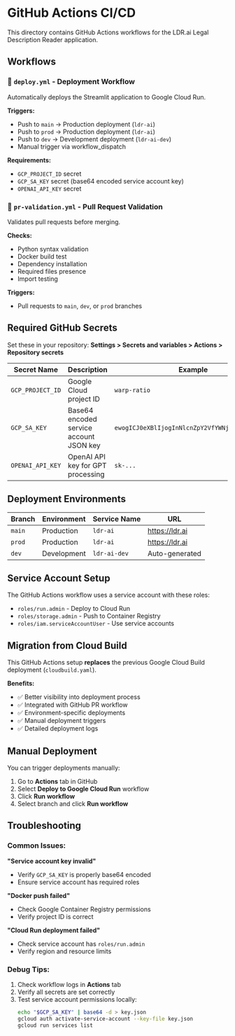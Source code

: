 # GitHub Actions CI/CD

This directory contains GitHub Actions workflows for the LDR.ai Legal Description Reader application.

## Workflows

### 🚀 `deploy.yml` - Deployment Workflow
Automatically deploys the Streamlit application to Google Cloud Run.

**Triggers:**
- Push to `main` → Production deployment (`ldr-ai`)
- Push to `prod` → Production deployment (`ldr-ai`) 
- Push to `dev` → Development deployment (`ldr-ai-dev`)
- Manual trigger via workflow_dispatch

**Requirements:**
- `GCP_PROJECT_ID` secret
- `GCP_SA_KEY` secret (base64 encoded service account key)
- `OPENAI_API_KEY` secret

### 🧪 `pr-validation.yml` - Pull Request Validation
Validates pull requests before merging.

**Checks:**
- Python syntax validation
- Docker build test
- Dependency installation
- Required files presence
- Import testing

**Triggers:**
- Pull requests to `main`, `dev`, or `prod` branches

## Required GitHub Secrets

Set these in your repository: **Settings > Secrets and variables > Actions > Repository secrets**

| Secret Name | Description | Example |
|-------------|-------------|---------|
| `GCP_PROJECT_ID` | Google Cloud project ID | `warp-ratio` |
| `GCP_SA_KEY` | Base64 encoded service account JSON key | `ewogICJ0eXBlIjogInNlcnZpY2VfYWNjb3VudCIsLi4u` |
| `OPENAI_API_KEY` | OpenAI API key for GPT processing | `sk-...` |

## Deployment Environments

| Branch | Environment | Service Name | URL |
|--------|-------------|--------------|-----|
| `main` | Production | `ldr-ai` | https://ldr.ai |
| `prod` | Production | `ldr-ai` | https://ldr.ai |
| `dev` | Development | `ldr-ai-dev` | Auto-generated |

## Service Account Setup

The GitHub Actions workflow uses a service account with these roles:
- `roles/run.admin` - Deploy to Cloud Run
- `roles/storage.admin` - Push to Container Registry
- `roles/iam.serviceAccountUser` - Use service accounts

## Migration from Cloud Build

This GitHub Actions setup **replaces** the previous Google Cloud Build deployment (`cloudbuild.yaml`). 

**Benefits:**
- ✅ Better visibility into deployment process
- ✅ Integrated with GitHub PR workflow  
- ✅ Environment-specific deployments
- ✅ Manual deployment triggers
- ✅ Detailed deployment logs

## Manual Deployment

You can trigger deployments manually:
1. Go to **Actions** tab in GitHub
2. Select **Deploy to Google Cloud Run** workflow
3. Click **Run workflow** 
4. Select branch and click **Run workflow**

## Troubleshooting

### Common Issues:

**"Service account key invalid"**
- Verify `GCP_SA_KEY` is properly base64 encoded
- Ensure service account has required roles

**"Docker push failed"** 
- Check Google Container Registry permissions
- Verify project ID is correct

**"Cloud Run deployment failed"**
- Check service account has `roles/run.admin`
- Verify region and resource limits

### Debug Tips:

1. Check workflow logs in **Actions** tab
2. Verify all secrets are set correctly
3. Test service account permissions locally:
   ```bash
   echo "$GCP_SA_KEY" | base64 -d > key.json
   gcloud auth activate-service-account --key-file key.json
   gcloud run services list
   ```
